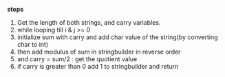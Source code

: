 **steps**
1. Get the length of both strings, and carry variables.
2. while looping till i & j >= 0
3. initialize sum with carry and add char value of the string(by converting char to int)
4. then add modulus of sum in stringbuilder in reverse order
5. and carry = sum/2 : get the quotient value
6. if carry is greater than 0 add 1 to stringbuilder and return